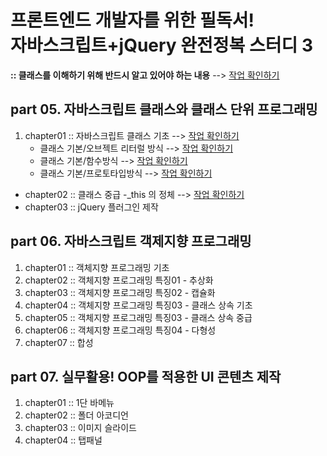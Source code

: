#  프론트엔드 개발자를 위한 필독서!<br />자바스크립트+jQuery 완전정복 스터디 3

**:: 클래스를 이해하기 위해 반드시 알고 있어야 하는 내용** --> [작업 확인하기](https://github.com/kwakbora/k_study/blob/master/part05/chapter01/notice.md)

## part 05. 자바스크립트 클래스와 클래스 단위 프로그래밍

1. chapter01 :: 자바스크립트 클래스 기초  --> [작업 확인하기](https://github.com/kwakbora/k_study/tree/master/part05/chapter01)
   - 클래스 기본/오브젝트 리터럴 방식 --> [작업 확인하기](https://github.com/kwakbora/k_study/blob/master/part05/chapter01/00_practice.html)<br />
   - 클래스 기본/함수방식 --> [작업 확인하기](https://github.com/kwakbora/k_study/blob/master/part05/chapter01/01_practice.html)<br />
   - 클래스 기본/프로토타입방식 --> [작업 확인하기](https://github.com/kwakbora/k_study/blob/master/part05/chapter01/02_practice.html)<br />
- chapter02 :: 클래스 중급
     -_this 의 정체 --> [작업 확인하기](https://github.com/kwakbora/k_study/blob/master/part05/chapter02)<br />
- chapter03 :: jQuery 플러그인 제작


## part 06. 자바스크립트 객제지향 프로그래밍

1. chapter01 :: 객체지향 프로그래밍 기초
2. chapter02 :: 객체지향 프로그래밍 특징01 - 추상화
3. chapter03 :: 객체지향 프로그래밍 특징02 - 캡슐화
4. chapter04 :: 객체지향 프로그래밍 특징03 - 클래스 상속 기초
5. chapter05 :: 객체지향 프로그래밍 특징03 - 클래스 상속 중급
6. chapter06 :: 객체지향 프로그래밍 특징04 - 다형성
7. chapter07 :: 합성



## part 07. 실무활용! OOP를 적용한 UI 콘텐츠 제작

1. chapter01 :: 1단 바메뉴
2. chapter02 :: 폴더 아코디언
3. chapter03 :: 이미지 슬라이드
4. chapter04 :: 탭패널
